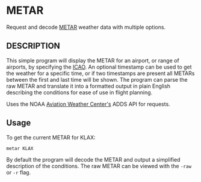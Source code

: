 # METAR
Request and decode [METAR](https://en.wikipedia.org/wiki/METAR) weather data with multiple options. 

## DESCRIPTION
This simple program will display the METAR for an airport, or range of airports, by specifying the [ICAO](https://en.wikipedia.org/wiki/International_Civil_Aviation_Organization_airport_code). An optional timestamp can be used to get the weather for a specific time, or if two timestamps are present all METARs between the first and last time will be shown. The program can parse the raw METAR and translate it into a formatted output in plain English describing the conditions for ease of use in flight planning. 

Uses the NOAA [Aviation Weather Center's](https://www.aviationweather.gov/metar?gis=off) ADDS API for requests.  

## Usage
To get the current METAR for KLAX:
```
metar KLAX
```
By default the program will decode the METAR and output a simplified description of the conditions. The raw METAR can be viewed with the `-raw` or `-r` flag. 

